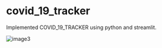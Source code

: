 # covid_19_tracker
Implemented COVID_19_TRACKER using python and streamlit.

![image3](https://user-images.githubusercontent.com/58439134/125742415-8359d25f-daa8-4e1a-933b-11f85cd85c7b.PNG)
